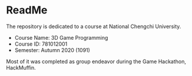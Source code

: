 # ReadMe
The repository is dedicated to a course at National Chengchi University.
* Course Name: 3D Game Programming
* Course ID: 781012001
* Semester: Autumn 2020 (1091)

Most of it was completed as group endeavor during the Game Hackathon, HackMuffin.
